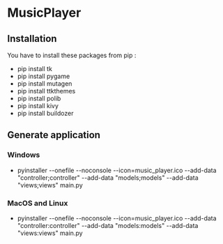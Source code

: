 # MusicPlayer

## Installation
You have to install these packages from pip :

* pip install tk
* pip install pygame
* pip install mutagen
* pip install ttkthemes
* pip install polib
* pip install kivy
* pip install buildozer

## Generate application

### Windows
* pyinstaller --onefile --noconsole --icon=music_player.ico --add-data "controller;controller" --add-data "models;models" --add-data "views;views" main.py

### MacOS and Linux
* pyinstaller --onefile --noconsole --icon=music_player.ico --add-data "controller:controller" --add-data "models:models" --add-data "views:views" main.py
